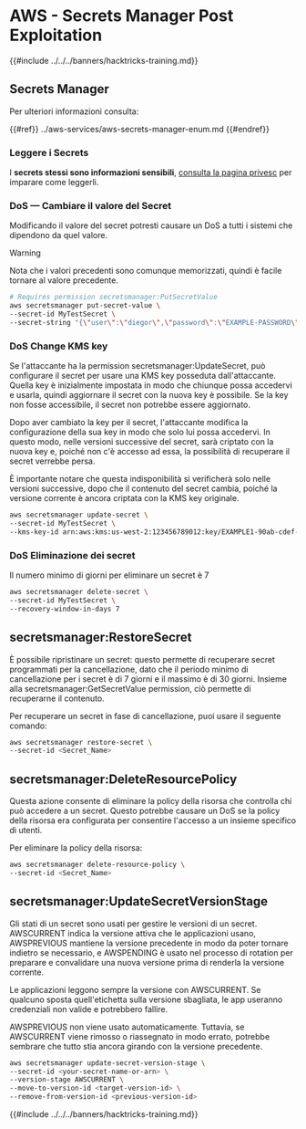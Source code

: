 # AWS - Secrets Manager Post Exploitation

{{#include ../../../banners/hacktricks-training.md}}

## Secrets Manager

Per ulteriori informazioni consulta:

{{#ref}}
../aws-services/aws-secrets-manager-enum.md
{{#endref}}

### Leggere i Secrets

I **secrets stessi sono informazioni sensibili**, [consulta la pagina privesc](../aws-privilege-escalation/aws-secrets-manager-privesc.md) per imparare come leggerli.

### DoS — Cambiare il valore del Secret

Modificando il valore del secret potresti causare un DoS a tutti i sistemi che dipendono da quel valore.

> [!WARNING]
> Nota che i valori precedenti sono comunque memorizzati, quindi è facile tornare al valore precedente.
```bash
# Requires permission secretsmanager:PutSecretValue
aws secretsmanager put-secret-value \
--secret-id MyTestSecret \
--secret-string "{\"user\":\"diegor\",\"password\":\"EXAMPLE-PASSWORD\"}"
```
### DoS Change KMS key

Se l'attaccante ha la permission secretsmanager:UpdateSecret, può configurare il secret per usare una KMS key posseduta dall'attaccante. Quella key è inizialmente impostata in modo che chiunque possa accedervi e usarla, quindi aggiornare il secret con la nuova key è possibile. Se la key non fosse accessibile, il secret non potrebbe essere aggiornato.

Dopo aver cambiato la key per il secret, l'attaccante modifica la configurazione della sua key in modo che solo lui possa accedervi. In questo modo, nelle versioni successive del secret, sarà criptato con la nuova key e, poiché non c'è accesso ad essa, la possibilità di recuperare il secret verrebbe persa.

È importante notare che questa indisponibilità si verificherà solo nelle versioni successive, dopo che il contenuto del secret cambia, poiché la versione corrente è ancora criptata con la KMS key originale.
```bash
aws secretsmanager update-secret \
--secret-id MyTestSecret \
--kms-key-id arn:aws:kms:us-west-2:123456789012:key/EXAMPLE1-90ab-cdef-fedc-ba987EXAMPLE
```
### DoS Eliminazione dei secret

Il numero minimo di giorni per eliminare un secret è 7
```bash
aws secretsmanager delete-secret \
--secret-id MyTestSecret \
--recovery-window-in-days 7
```
## secretsmanager:RestoreSecret

È possibile ripristinare un secret: questo permette di recuperare secret programmati per la cancellazione, dato che il periodo minimo di cancellazione per i secret è di 7 giorni e il massimo è di 30 giorni. Insieme alla secretsmanager:GetSecretValue permission, ciò permette di recuperarne il contenuto.

Per recuperare un secret in fase di cancellazione, puoi usare il seguente comando:
```bash
aws secretsmanager restore-secret \
--secret-id <Secret_Name>
```
## secretsmanager:DeleteResourcePolicy

Questa azione consente di eliminare la policy della risorsa che controlla chi può accedere a un secret. Questo potrebbe causare un DoS se la policy della risorsa era configurata per consentire l'accesso a un insieme specifico di utenti.

Per eliminare la policy della risorsa:
```bash
aws secretsmanager delete-resource-policy \
--secret-id <Secret_Name>
```
## secretsmanager:UpdateSecretVersionStage

Gli stati di un secret sono usati per gestire le versioni di un secret. AWSCURRENT indica la versione attiva che le applicazioni usano, AWSPREVIOUS mantiene la versione precedente in modo da poter tornare indietro se necessario, e AWSPENDING è usato nel processo di rotation per preparare e convalidare una nuova versione prima di renderla la versione corrente.

Le applicazioni leggono sempre la versione con AWSCURRENT. Se qualcuno sposta quell'etichetta sulla versione sbagliata, le app useranno credenziali non valide e potrebbero fallire.

AWSPREVIOUS non viene usato automaticamente. Tuttavia, se AWSCURRENT viene rimosso o riassegnato in modo errato, potrebbe sembrare che tutto stia ancora girando con la versione precedente.
```bash
aws secretsmanager update-secret-version-stage \
--secret-id <your-secret-name-or-arn> \
--version-stage AWSCURRENT \
--move-to-version-id <target-version-id> \
--remove-from-version-id <previous-version-id>
```
{{#include ../../../banners/hacktricks-training.md}}
